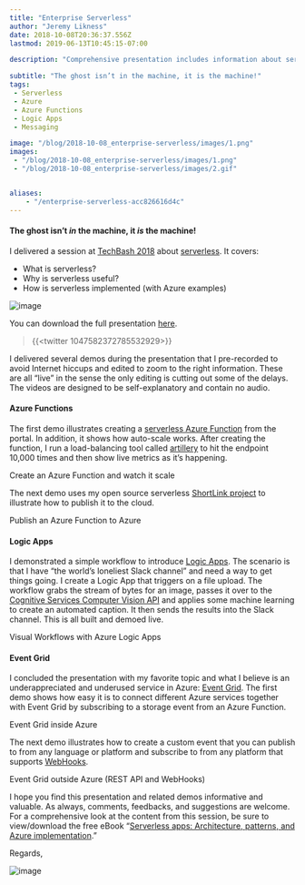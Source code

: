 ```yaml
---
title: "Enterprise Serverless"
author: "Jeremy Likness"
date: 2018-10-08T20:36:37.556Z
lastmod: 2019-06-13T10:45:15-07:00

description: "Comprehensive presentation includes information about serverless with implementation illustrated in video demos  featuring Azure Functions, Azure Logic Apps, and Azure Event Grid."

subtitle: "The ghost isn’t in the machine, it is the machine!"
tags:
 - Serverless 
 - Azure 
 - Azure Functions 
 - Logic Apps 
 - Messaging 

image: "/blog/2018-10-08_enterprise-serverless/images/1.png" 
images:
 - "/blog/2018-10-08_enterprise-serverless/images/1.png" 
 - "/blog/2018-10-08_enterprise-serverless/images/2.gif" 


aliases:
    - "/enterprise-serverless-acc826616d4c"
---
```


#### The ghost isn’t _in_ the machine, it _is_ the machine!

I delivered a session at [TechBash 2018](https://techbash.com) about [serverless](https://jlik.me/eiz). It covers:

*   What is serverless?
*   Why is serverless useful?
*   How is serverless implemented (with Azure examples)



![image](/blog/2018-10-08_enterprise-serverless/images/1.png)



You can download the full presentation [here](https://jlikme.blob.core.windows.net/presentations/Enterprise-Serverless-TechBash.pptx).

> {{<twitter 1047582372785532929>}}


I delivered several demos during the presentation that I pre-recorded to avoid Internet hiccups and edited to zoom to the right information. These are all “live” in the sense the only editing is cutting out some of the delays. The videos are designed to be self-explanatory and contain no audio.

#### Azure Functions

The first demo illustrates creating a [serverless Azure Function](https://jlik.me/ei0) from the portal. In addition, it shows how auto-scale works. After creating the function, I run a load-balancing tool called [artillery](https://jlik.me/ei1) to hit the endpoint 10,000 times and then show live metrics as it’s happening.




Create an Azure Function and watch it scale



The next demo uses my open source serverless [ShortLink project](https://github.com/jeremylikness/shortlink) to illustrate how to publish it to the cloud.




Publish an Azure Function to Azure



#### Logic Apps

I demonstrated a simple workflow to introduce [Logic Apps](https://jlik.me/ei2). The scenario is that I have “the world’s loneliest Slack channel” and need a way to get things going. I create a Logic App that triggers on a file upload. The workflow grabs the stream of bytes for an image, passes it over to the [Cognitive Services Computer Vision API](https://jlik.me/ei3) and applies some machine learning to create an automated caption. It then sends the results into the Slack channel. This is all built and demoed live.




Visual Workflows with Azure Logic Apps



#### Event Grid

I concluded the presentation with my favorite topic and what I believe is an underappreciated and underused service in Azure: [Event Grid](https://jlik.me/ei4). The first demo shows how easy it is to connect different Azure services together with Event Grid by subscribing to a storage event from an Azure Function.




Event Grid inside Azure



The next demo illustrates how to create a custom event that you can publish to from any language or platform and subscribe to from any platform that supports [WebHooks](https://jlik.me/ei5).




Event Grid outside Azure (REST API and WebHooks)



I hope you find this presentation and related demos informative and valuable. As always, comments, feedbacks, and suggestions are welcome. For a comprehensive look at the content from this session, be sure to view/download the free eBook “[Serverless apps: Architecture, patterns, and Azure implementation](https://jlik.me/eiz).”

Regards,




![image](/blog/2018-10-08_enterprise-serverless/images/2.gif)
